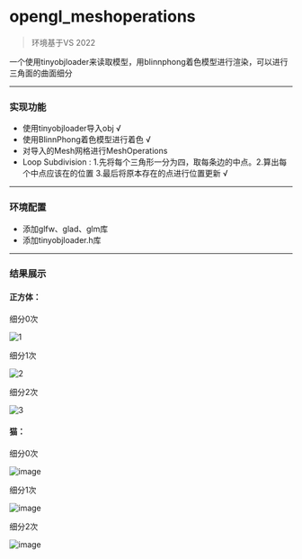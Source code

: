 # opengl_meshoperations

> 环境基于VS 2022

一个使用tinyobjloader来读取模型，用blinnphong着色模型进行渲染，可以进行三角面的曲面细分

----- 

### 实现功能

- 使用tinyobjloader导入obj √
- 使用BlinnPhong着色模型进行着色 √
- 对导入的Mesh网格进行MeshOperations 
- Loop Subdivision : 1.先将每个三角形一分为四，取每条边的中点。2.算出每个中点应该在的位置 3.最后将原本存在的点进行位置更新 √

-----

### 环境配置

- 添加glfw、glad、glm库
- 添加tinyobjloader.h库

-----

### 结果展示

#### 正方体：

细分0次

![1](https://user-images.githubusercontent.com/72556475/226891649-d2f1fb1a-102f-4ff6-9e28-9e1f888400f8.png)

细分1次

![2](https://user-images.githubusercontent.com/72556475/226891675-a6a77c29-5d9f-4deb-83db-b2b6d6f2a2e4.png)

细分2次

![3](https://user-images.githubusercontent.com/72556475/226891683-972fbc9b-c884-4a01-8662-9da82c460edc.png)

#### 猫：

细分0次

![image](https://user-images.githubusercontent.com/72556475/226891906-fe83d77b-84be-4a72-a948-f1c6f5d82006.png)

细分1次

![image](https://user-images.githubusercontent.com/72556475/226892236-ebbb5cf8-b8e1-42d8-b903-dc2f0bb654fe.png)

细分2次

![image](https://user-images.githubusercontent.com/72556475/226892314-b3c589e9-e2fa-4322-8356-8fe87b476dc0.png)
